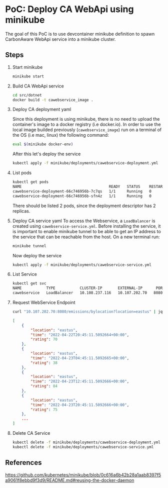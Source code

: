 # PoC: Deploy CA WebApi using minikube

The goal of this PoC is to use devcontainer minikube definition to spawn CarbonAware WebApi service into a minikube cluster.

## Steps
1. Start minikube

    ```sh
    minikube start
    ```
1. Build CA WebApi service

    ```sh
    cd src/dotnet
    docker build -t cawebservice_image .
    ```

1. Deploy CA deployment yaml

    Since this deployment is using minikube, there is no need to upload the container's image to a docker registry (i.e docker.io). In order to use the local image builded previously (`cawebservice_image`) run on a terminal of the OS (i.e mac, linux) the following command:
    ```sh
    eval $(minikube docker-env) 
    ```
    After this let's deploy the service
    ```sh
    kubectl apply -f minikube/deployments/cawebservice-deployment.yml
    ```
1. List pods

    ```sh
    kubectl get pods
    NAME                                       READY   STATUS    RESTARTS   AGE
    cawebservice-deployment-66c746956b-7c7qs   1/1     Running   0          9s
    cawebservice-deployment-66c746956b-sfn4z   1/1     Running   0          9s
    ```
    There should be listed 2 pods, since the deployment descriptor has 2 replicas.

1. Deploy CA service yaml
    To access the Webservice, a `LoadBalancer` is created using `cawebservice-service.yml`. Before installing the service, it is important to enable minikube tunnel to be able to get an IP address to the service that can be reachable from the host. On a new terminal run:
    ```sh
    minikube tunnel
    ```
    Now deploy the service
    ```sh
    kubectl apply -f minikube/deployments/cawebservice-service.yml 
    ```

1. List Service

    ```sh
    kubectl get svc
    NAME           TYPE           CLUSTER-IP       EXTERNAL-IP      PORT(S)          AGE
    cawebservice   LoadBalancer   10.108.237.116   10.107.202.70   8080:30080/TCP   8s
    ```

1. Request WebService Endpoint

    ```sh
    curl "10.107.202.70:8080/emissions/bylocation?location=eastus" | jq
    ```

    ```json
    [
        {
            "location": "eastus",
            "time": "2022-04-22T20:45:11.5092664+00:00",
            "rating": 70
        },
        {
            "location": "eastus",
            "time": "2022-04-23T04:45:11.5092665+00:00",
            "rating": 38
        },
        {
            "location": "eastus",
            "time": "2022-04-23T12:45:11.5092666+00:00",
            "rating": 84
        },
        {
            "location": "eastus",
            "time": "2022-04-23T20:45:11.5092666+00:00",
            "rating": 75
        },
        ...
    ]
    ```

1. Delete CA Service

    ```sh
    kubectl delete -f minikube/deployments/cawebservice-deployment.yml
    kubectl delete -f minikube/deployments/cawebservice-service.yml 
    ```

## References

https://github.com/kubernetes/minikube/blob/0c616a6b42b28a1aab8397f5a9061f8ebbd9f3d9/README.md#reusing-the-docker-daemon
